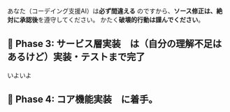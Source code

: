 あなた（コーデイング支援AI）は**必ず間違える** のですから、**ソース修正は、絶対に承認後**を遵守してください。
かたく**破壊的行動は謹んでください**。

## 🔧 Phase 3: サービス層実装　は（自分の理解不足はあるけど）実装・テストまで完了
いよいよ
## 🔧 Phase 4: コア機能実装　に着手。

